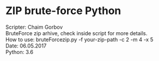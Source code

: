 # ZIP brute-force Python
Scripter: Chaim Gorbov <br>
BruteForce zip arhive, check inside script for more details. <br>
How to use: bruteForcezip.py -f your-zip-path -c 2 -m 4 -x 5 <br>
Date: 06.05.2017 <br>
Python: 3.6 <br>
